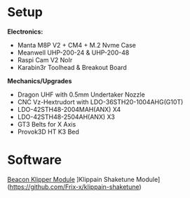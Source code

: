 # Setup
**Electronics:**
- Manta M8P V2 + CM4 + M.2 Nvme Case
- Meanwell UHP-200-24 & UHP-200-48
- Raspi Cam V2 NoIr
- Karabin3r Toolhead & Breakout Board

**Mechanics/Upgrades**
- Dragon UHF with 0.5mm Undertaker Nozzle
- CNC Vz-Hextrudort with LDO-36STH20-1004AHG(G10T)
- LDO-42STH48-2004MAH(ANX) X4
- LDO-42STH48-2504AH(ANX) X3
- GT3 Belts for X Axis
- Provok3D HT K3 Bed

# Software

[Beacon Klipper Module](https://docs.beacon3d.com/quickstart/)
]Klippain Shaketune Module](https://github.com/Frix-x/klippain-shaketune)

